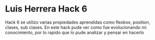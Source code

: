 # Luis Herrera Hack 6
Hack 6 se utilizo varias propiedades aprendidas como flexbox, position, clases, sub clases. En este hack pude ver como fue evolucionando mi conocimiento, por lo rapido que lo pude analizar y pensar en hacerlo